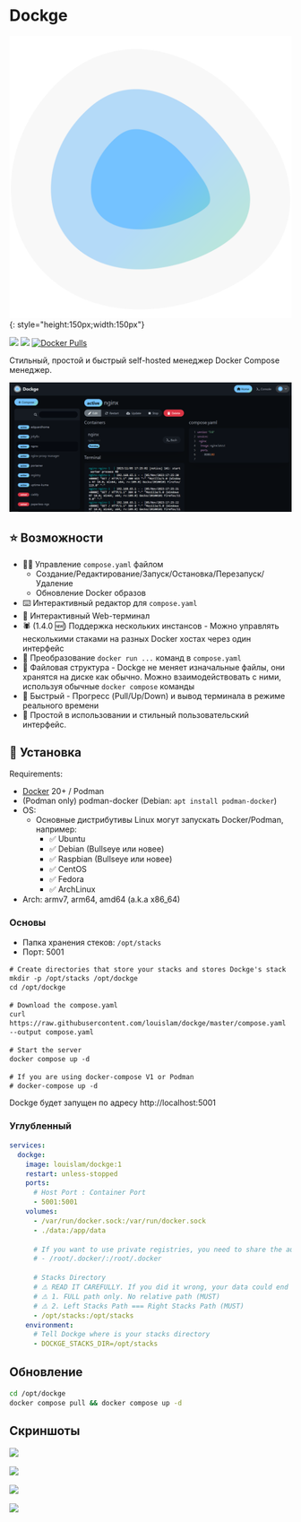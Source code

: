 # Dockge

![](../images/docker/dockge.svg){: style="height:150px;width:150px"}

[![](https://img.shields.io/github/stars/louislam/dockge?label=%E2%AD%90%20Stars&style=flat-square)](https://github.com/louislam/dockge)
[![](https://img.shields.io/github/v/release/louislam/dockge?label=%F0%9F%9A%80%20Release&style=flat-square)](https://github.com/louislam/dockge/releases/latest)
[![Docker Pulls](https://img.shields.io/docker/pulls/louislam/dockge.svg?maxAge=60&style=flat-square)](https://hub.docker.com/r/louislam/dockge/)

Стильный, простой и быстрый self-hosted менеджер Docker Compose менеджер. 

![](../images/docker/dockge01.png)


## ⭐ Возможности

- 🧑‍💼 Управление `compose.yaml` файлом
  - Создание/Редактирование/Запуск/Остановка/Перезапуск/Удаление
  - Обновление Docker образов
- ⌨️ Интерактивный редактор для `compose.yaml`
- 🦦 Интерактивный Web-терминал
- 🕷️ (1.4.0 🆕) Поддержка нескольких инстансов - Можно управлять несколькими стаками на разных Docker хостах через один интерфейс
- 🏪 Преобразование `docker run ...` команд в `compose.yaml`
- 📙 Файловая структура - Dockge не меняет изначальные файлы, они хранятся на диске как обычно. Можно взаимодействовать с ними, используя обычные `docker compose` команды 
- 🚄 Быстрый - Прогресс (Pull/Up/Down) и вывод терминала в режиме реального времени
- 🐣 Простой в использовании и стильный пользовательский интерфейс.

## 🔧 Установка

Requirements:
- [Docker](https://docs.docker.com/engine/install/) 20+ / Podman
- (Podman only) podman-docker (Debian: `apt install podman-docker`)
- OS:
  - Основные дистрибутивы Linux могут запускать Docker/Podman, например:
     - ✅ Ubuntu
     - ✅ Debian (Bullseye или новее)
     - ✅ Raspbian (Bullseye или новее)
     - ✅ CentOS
     - ✅ Fedora
     - ✅ ArchLinux
- Arch: armv7, arm64, amd64 (a.k.a x86_64)

### Основы

- Папка хранения стеков: `/opt/stacks`
- Порт: 5001

```
# Create directories that store your stacks and stores Dockge's stack
mkdir -p /opt/stacks /opt/dockge
cd /opt/dockge

# Download the compose.yaml
curl https://raw.githubusercontent.com/louislam/dockge/master/compose.yaml --output compose.yaml

# Start the server
docker compose up -d

# If you are using docker-compose V1 or Podman
# docker-compose up -d
```

Dockge будет запущен по адресу http://localhost:5001

### Углубленный

```yaml
services:
  dockge:
    image: louislam/dockge:1
    restart: unless-stopped
    ports:
      # Host Port : Container Port
      - 5001:5001
    volumes:
      - /var/run/docker.sock:/var/run/docker.sock
      - ./data:/app/data
        
      # If you want to use private registries, you need to share the auth file with Dockge:
      # - /root/.docker/:/root/.docker

      # Stacks Directory
      # ⚠️ READ IT CAREFULLY. If you did it wrong, your data could end up writing into a WRONG PATH.
      # ⚠️ 1. FULL path only. No relative path (MUST)
      # ⚠️ 2. Left Stacks Path === Right Stacks Path (MUST)
      - /opt/stacks:/opt/stacks
    environment:
      # Tell Dockge where is your stacks directory
      - DOCKGE_STACKS_DIR=/opt/stacks
```

## Обновление

```bash
cd /opt/dockge
docker compose pull && docker compose up -d
```

## Скриншоты

![](https://github.com/louislam/dockge/assets/1336778/e7ff0222-af2e-405c-b533-4eab04791b40)

![](https://github.com/louislam/dockge/assets/1336778/7139e88c-77ed-4d45-96e3-00b66d36d871)

![](https://github.com/louislam/dockge/assets/1336778/f019944c-0e87-405b-a1b8-625b35de1eeb)

![](https://github.com/louislam/dockge/assets/1336778/a4478d23-b1c4-4991-8768-1a7cad3472e3)